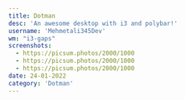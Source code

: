 ```yaml
---
title: Dotman
desc: 'An awesome desktop with i3 and polybar!'
username: 'Mehmetali345Dev'
wm: "i3-gaps"
screenshots:
  - https://picsum.photos/2000/1000
  - https://picsum.photos/2000/1000
  - https://picsum.photos/2000/1000
date: 24-01-2022
category: 'Dotman'
---
```

